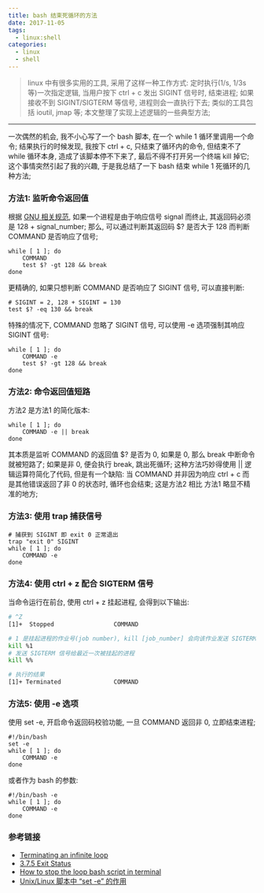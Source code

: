 ```yaml
---
title: bash 结束死循环的方法
date: 2017-11-05
tags:
  - linux:shell
categories:
  - linux
  - shell
---
```


> linux 中有很多实用的工具, 采用了这样一种工作方式:
定时执行(1/s, 1/3s 等)一次指定逻辑, 当用户按下 ctrl + c 发出 SIGINT 信号时, 结束进程; 如果接收不到 SIGINT/SIGTERM 等信号, 进程则会一直执行下去;
类似的工具包括 ioutil, jmap 等;
本文整理了实现上述逻辑的一些典型方法;

<!--more-->

------

一次偶然的机会, 我不小心写了一个 bash 脚本, 在一个 while 1 循环里调用一个命令; 结果执行的时候发现, 我按下 ctrl + c, 只结束了循环内的命令, 但结束不了 while 循环本身, 造成了该脚本停不下来了, 最后不得不打开另一个终端 kill 掉它;
这个事情突然引起了我的兴趣, 于是我总结了一下 bash 结束 while 1 死循环的几种方法;

### **方法1: 监听命令返回值**
根据 [GNU 相关规范](http://www.gnu.org/software/bash/manual/bashref.html#Exit-Status), 如果一个进程是由于响应信号 signal 而终止, 其返回码必须是 128 + signal_number;
那么, 可以通过判断其返回码 $? 是否大于 128 而判断 COMMAND 是否响应了信号;
```
while [ 1 ]; do
    COMMAND
    test $? -gt 128 && break
done
```
更精确的, 如果只想判断 COMMAND 是否响应了 SIGINT 信号, 可以直接判断:
```
# SIGINT = 2, 128 + SIGINT = 130
test $? -eq 130 && break
```
特殊的情况下, COMMAND 忽略了 SIGINT 信号, 可以使用 -e 选项强制其响应 SIGINT 信号:
```
while [ 1 ]; do
    COMMAND -e
    test $? -gt 128 && break
done
```

### **方法2: 命令返回值短路**
方法2 是方法1 的简化版本:
```
while [ 1 ]; do
    COMMAND -e || break
done
```
其本质是监听 COMMAND 的返回值 $? 是否为 0, 如果是 0, 那么 break 中断命令就被短路了; 如果是非 0, 便会执行 break, 跳出死循环;
这种方法巧妙得使用 || 逻辑运算符简化了代码, 但是有一个缺陷: 当 COMMAND 并非因为响应 ctrl + c 而是其他错误返回了非 0 的状态时, 循环也会结束;
这是方法2 相比 方法1 略显不精准的地方;

### **方法3: 使用 trap 捕获信号**

```
# 捕获到 SIGINT 即 exit 0 正常退出
trap "exit 0" SIGINT
while [ 1 ]; do
    COMMAND -e
done
```

### **方法4: 使用 ctrl + z 配合 SIGTERM 信号**
当命令运行在前台, 使用 ctrl + z 挂起进程, 会得到以下输出:
``` bash
# ^Z
[1]+  Stopped                 COMMAND

# 1 是挂起进程的作业号(job number), kill [job_number] 会向该作业发送 SIGTERM 信号
kill %1
# 发送 SIGTERM 信号给最近一次被挂起的进程
kill %%

# 执行的结果
[1]+ Terminated               COMMAND
```

### **方法5: 使用 -e 选项**
使用 set -e, 开启命令返回码校验功能, 一旦 COMMAND 返回非 0, 立即结束进程;
```
#!/bin/bash
set -e
while [ 1 ]; do
    COMMAND -e
done
```
或者作为 bash 的参数:
```
#!/bin/bash -e
while [ 1 ]; do
    COMMAND -e
done
```


### **参考链接**
- [Terminating an infinite loop](https://unix.stackexchange.com/questions/42287/terminating-an-infinite-loop)
- [3.7.5 Exit Status](http://www.gnu.org/software/bash/manual/bashref.html#Exit-Status)
- [How to stop the loop bash script in terminal](https://unix.stackexchange.com/questions/48425/how-to-stop-the-loop-bash-script-in-terminal/48465#48465)
- [Unix/Linux 脚本中 “set -e” 的作用](http://blog.csdn.net/todd911/article/details/9954961)

